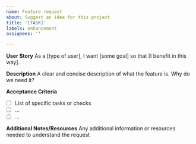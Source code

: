 ```yaml
---
name: Feature request
about: Suggest an idea for this project
title: '[TASK]'
labels: enhancement
assignees: ''

---
```

**User Story**
As a [type of user], I want [some goal] so that [I benefit in this way].

**Description**
A clear and concise description of what the feature is. Why do we need it?

**Acceptance Criteria**
- [ ] List of specific tasks or checks
- [ ] ...
- [ ] ...

**Additional Notes/Resources**
Any additional information or resources needed to understand the request
